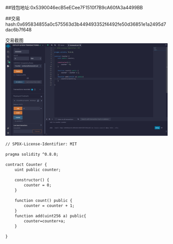 ##钱包地址:0x5390046ecB5eECee7F1510f7B9cA60fA3a4499BB

##交易hash:0x695834855a0c575563d3b449493352f4492fe50d36851e1a2495d7dac6b7f648

交易截图
![交易截图](eb406fa6c2c45fb25ac271a73115024.png)

```
// SPDX-License-Identifier: MIT

pragma solidity ^0.8.0;

contract Counter {
    uint public counter;

    constructor() {
        counter = 0;
    }

    function count() public {
        counter = counter + 1;
    }
    function add(uint256 a) public{
        counter=counter+a;
    }

}
```